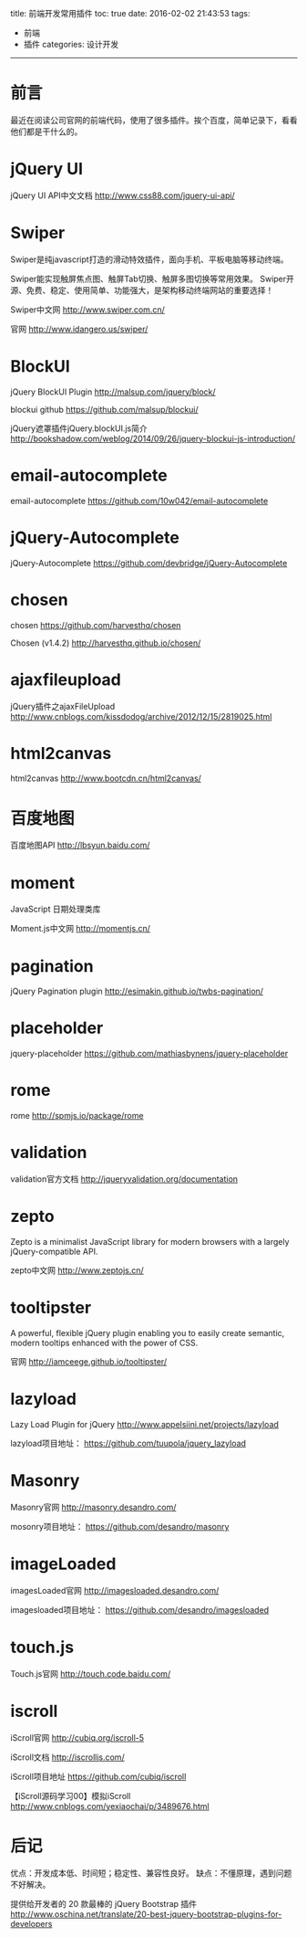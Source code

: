 title: 前端开发常用插件
toc: true
date: 2016-02-02 21:43:53
tags:
- 前端
- 插件
categories: 设计开发
---
# 前言
最近在阅读公司官网的前端代码，使用了很多插件。挨个百度，简单记录下，看看他们都是干什么的。

# jQuery UI

jQuery UI API中文文档
http://www.css88.com/jquery-ui-api/

<!--more-->

# Swiper
Swiper是纯javascript打造的滑动特效插件，面向手机、平板电脑等移动终端。

Swiper能实现触屏焦点图、触屏Tab切换、触屏多图切换等常用效果。
Swiper开源、免费、稳定、使用简单、功能强大，是架构移动终端网站的重要选择！

Swiper中文网
http://www.swiper.com.cn/

官网
http://www.idangero.us/swiper/

# BlockUI

jQuery BlockUI Plugin
http://malsup.com/jquery/block/

blockui github
https://github.com/malsup/blockui/

jQuery遮罩插件jQuery.blockUI.js简介 
http://bookshadow.com/weblog/2014/09/26/jquery-blockui-js-introduction/

# email-autocomplete

email-autocomplete
https://github.com/10w042/email-autocomplete

# jQuery-Autocomplete

jQuery-Autocomplete
https://github.com/devbridge/jQuery-Autocomplete

# chosen

chosen
https://github.com/harvesthq/chosen

Chosen (v1.4.2)
http://harvesthq.github.io/chosen/

# ajaxfileupload
jQuery插件之ajaxFileUpload
http://www.cnblogs.com/kissdodog/archive/2012/12/15/2819025.html


# html2canvas

html2canvas
http://www.bootcdn.cn/html2canvas/

# 百度地图

百度地图API
http://lbsyun.baidu.com/

# moment
JavaScript 日期处理类库

Moment.js中文网
http://momentjs.cn/

# pagination

jQuery Pagination plugin
http://esimakin.github.io/twbs-pagination/

# placeholder

jquery-placeholder
https://github.com/mathiasbynens/jquery-placeholder

# rome

rome 
http://spmjs.io/package/rome

# validation

validation官方文档
http://jqueryvalidation.org/documentation

# zepto
Zepto is a minimalist JavaScript library for modern browsers with a largely jQuery-compatible API.

zepto中文网
http://www.zeptojs.cn/

# tooltipster

A powerful, flexible jQuery plugin enabling you to easily create semantic, modern tooltips enhanced with the power of CSS.

官网
http://iamceege.github.io/tooltipster/

# lazyload

Lazy Load Plugin for jQuery
http://www.appelsiini.net/projects/lazyload

lazyload项目地址：
https://github.com/tuupola/jquery_lazyload

# Masonry
Masonry官网
http://masonry.desandro.com/

mosonry项目地址：
https://github.com/desandro/masonry

# imageLoaded
imagesLoaded官网
http://imagesloaded.desandro.com/

imagesloaded项目地址：
https://github.com/desandro/imagesloaded

# touch.js

Touch.js官网
http://touch.code.baidu.com/

# iscroll
iScroll官网
http://cubiq.org/iscroll-5

iScroll文档
http://iscrolljs.com/

iScroll项目地址
https://github.com/cubiq/iscroll

【iScroll源码学习00】模拟iScroll
http://www.cnblogs.com/yexiaochai/p/3489676.html


# 后记
优点：开发成本低、时间短；稳定性、兼容性良好。
缺点：不懂原理，遇到问题不好解决。

提供给开发者的 20 款最棒的 jQuery Bootstrap 插件
http://www.oschina.net/translate/20-best-jquery-bootstrap-plugins-for-developers


